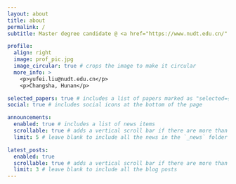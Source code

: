```yaml
---
layout: about
title: about
permalink: /
subtitle: Master degree candidate @ <a href="https://www.nudt.edu.cn/" target="_blank">National University of Defense Technology</a>

profile:
  align: right
  image: prof_pic.jpg
  image_circular: true # crops the image to make it circular
  more_info: >
    <p>yufei.liu@nudt.edu.cn</p>
    <p>Changsha, Hunan</p>

selected_papers: true # includes a list of papers marked as "selected={true}"
social: true # includes social icons at the bottom of the page

announcements:
  enabled: true # includes a list of news items
  scrollable: true # adds a vertical scroll bar if there are more than 3 news items
  limit: 5 # leave blank to include all the news in the `_news` folder

latest_posts:
  enabled: true
  scrollable: true # adds a vertical scroll bar if there are more than 3 new posts items
  limit: 3 # leave blank to include all the blog posts
---
```


